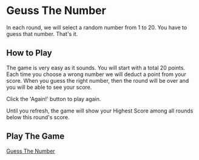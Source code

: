 # Geuss The Number

In each round, we will select a random number from 1 to 20. You have to guess that number. That's it.

## How to Play

The game is very easy as it sounds. You will start with a total 20 points. Each time you choose a wrong number we will deduct a point from your score. When you guess the right number, then the round will be over and you will be able to see your score.

Click the 'Again!' button to play again.

Until you refresh, the game will show your Highest Score among all rounds below this round's score.

## Play The Game

[Guess The Number](https://guess-the-number-game-tau.vercel.app/)
